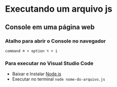 # Executando um arquivo js

## Console em uma página web

### Atalho para abrir o Console no navegador 
`command ⌘ + option ⌥ + i` 

### Para executar no Visual Studio Code 
- Baixar e Instalar [Node.js](https://nodejs.org/en)
- Executar no terminal `node nome-do-arquivo.js`